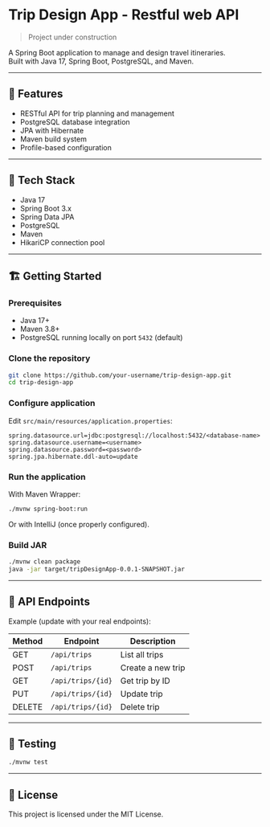 # Trip Design App - Restful web API
> Project under construction

A Spring Boot application to manage and design travel itineraries.  
Built with Java 17, Spring Boot, PostgreSQL, and Maven.

---

## 🚀 Features

- RESTful API for trip planning and management
- PostgreSQL database integration
- JPA with Hibernate
- Maven build system
- Profile-based configuration

---

## 🧰 Tech Stack

- Java 17
- Spring Boot 3.x
- Spring Data JPA
- PostgreSQL
- Maven
- HikariCP connection pool

---

## 🏗️ Getting Started

### Prerequisites

- Java 17+
- Maven 3.8+
- PostgreSQL running locally on port `5432` (default)

### Clone the repository

```bash
git clone https://github.com/your-username/trip-design-app.git
cd trip-design-app
```

### Configure application

Edit `src/main/resources/application.properties`:

```properties
spring.datasource.url=jdbc:postgresql://localhost:5432/<database-name>
spring.datasource.username=<username>
spring.datasource.password=<password>
spring.jpa.hibernate.ddl-auto=update
```

### Run the application

With Maven Wrapper:

```bash
./mvnw spring-boot:run
```

Or with IntelliJ (once properly configured).

### Build JAR

```bash
./mvnw clean package
java -jar target/tripDesignApp-0.0.1-SNAPSHOT.jar
```

---

## 🔌 API Endpoints

Example (update with your real endpoints):

| Method | Endpoint          | Description        |
|--------|-------------------|--------------------|
| GET    | `/api/trips`      | List all trips     |
| POST   | `/api/trips`      | Create a new trip  |
| GET    | `/api/trips/{id}` | Get trip by ID     |
| PUT    | `/api/trips/{id}` | Update trip        |
| DELETE | `/api/trips/{id}` | Delete trip        |

---

## 🧪 Testing

```bash
./mvnw test
```

---

## 📝 License

This project is licensed under the MIT License.
